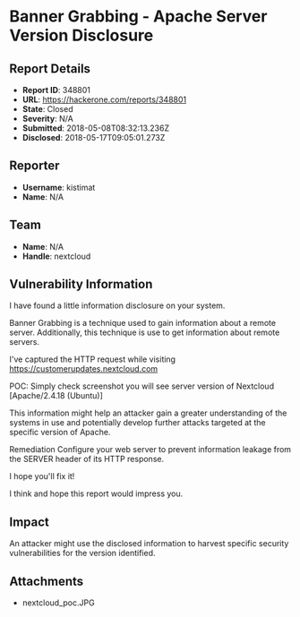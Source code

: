 # Banner Grabbing - Apache Server Version Disclosure

## Report Details
- **Report ID**: 348801
- **URL**: https://hackerone.com/reports/348801
- **State**: Closed
- **Severity**: N/A
- **Submitted**: 2018-05-08T08:32:13.236Z
- **Disclosed**: 2018-05-17T09:05:01.273Z

## Reporter
- **Username**: kistimat
- **Name**: N/A

## Team
- **Name**: N/A
- **Handle**: nextcloud

## Vulnerability Information
I have found a little information disclosure on your system.

Banner Grabbing is a technique used to gain information about a remote server. Additionally, this technique is use to get information about remote servers.

I've captured the HTTP request while visiting https://customerupdates.nextcloud.com

POC: 
Simply check screenshot you will see server version of Nextcloud  [Apache/2.4.18 (Ubuntu)]

This information might help an attacker gain a greater understanding of the systems in use and potentially develop further attacks targeted at the specific version of Apache.

Remediation
Configure your web server to prevent information leakage from the SERVER header of its HTTP response.

I hope you'll fix it!

I think and hope this report would impress you.

## Impact

An attacker might use the disclosed information to harvest specific security vulnerabilities for the version identified.

## Attachments
- nextcloud_poc.JPG
